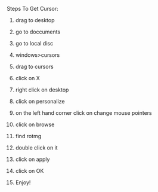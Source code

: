 Steps To Get Cursor:

1. drag to desktop

2. go to doccuments

3. go to local disc

4. windows>cursors

5. drag to cursors

6. click on X 

7. right click on desktop

8. click on personalize

9. on the left hand corner click on change mouse pointers

10. click on browse

11. find rotmg

12. double click on it

13. click on apply

14. click on OK

15. Enjoy!